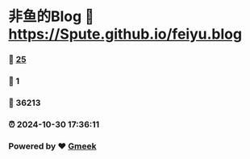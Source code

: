 # 非鱼的Blog :link: https://Spute.github.io/feiyu.blog 
### :page_facing_up: [25](https://Spute.github.io/feiyu.blog/tag.html) 
### :speech_balloon: 1 
### :hibiscus: 36213 
### :alarm_clock: 2024-10-30 17:36:11 
### Powered by :heart: [Gmeek](https://github.com/Meekdai/Gmeek)
